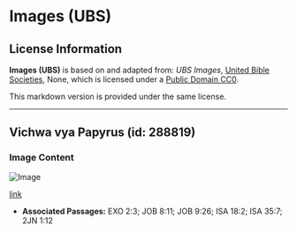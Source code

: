# Images (UBS)

## License Information

**Images (UBS)** is based on and adapted from: _UBS Images_, [United Bible Societies](https://unitedbiblesocieties.org/), None, which is licensed under a [Public Domain CC0](https://creativecommons.org/public-domain/cc0/).

This markdown version is provided under the same license.



--------------------------------

## Vichwa vya Papyrus (id: 288819)

### Image Content

![Image](https://cdn.aquifer.bible/aquifer-content/resources/Media/WEB-0697_papyrus_heads.jpg)

[link](https://cdn.aquifer.bible/aquifer-content/resources/Media/WEB-0697_papyrus_heads.jpg)

* **Associated Passages:** EXO 2:3; JOB 8:11; JOB 9:26; ISA 18:2; ISA 35:7; 2JN 1:12

